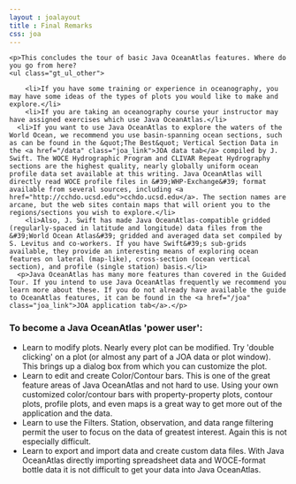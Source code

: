 ```yaml
---
layout : joalayout
title : Final Remarks
css: joa
---
```



	<p>This concludes the tour of basic Java OceanAtlas features. Where do you go from here?
	<ul class="gt_ul_other">

	    <li>If you have some training or experience in oceanography, you may have some ideas of the types of plots you would like to make and explore.</li>
	    <li>If you are taking an oceanography course your instructor may have assigned exercises which use Java OceanAtlas.</li>
      <li>If you want to use Java OceanAtlas to explore the waters of the World Ocean, we recommend you use basin-spanning ocean sections, such as can be found in the &quot;The Best&quot; Vertical Section Data in the <a href="/data" class="joa_link">JOA data tab</a> compiled by J. Swift. The WOCE Hydrographic Program and CLIVAR Repeat Hydrography sections are the highest quality, nearly globally uniform ocean profile data set available at this writing. Java OceanAtlas will directly read WOCE profile files in &#39;WHP-Exchange&#39; format available from several sources, including <a href="http://cchdo.ucsd.edu">cchdo.ucsd.edu</a>. The section names are arcane, but the web sites contain maps that will orient you to the regions/sections you wish to explore.</li>
	    <li>Also, J. Swift has made Java OceanAtlas-compatible gridded (regularly-spaced in latitude and longitude) data files from the &#39;World Ocean Atlas&#39; gridded and averaged data set compiled by S. Levitus and co-workers. If you have Swift&#39;s sub-grids available, they provide an interesting means of exploring ocean features on lateral (map-like), cross-section (ocean vertical section), and profile (single station) basis.</li>
      <p>Java OceanAtlas has many more features than covered in the Guided Tour. If you intend to use Java OceanAtlas frequently we recommend you learn more about these. If you do not already have available the guide to OceanAtlas features, it can be found in the <a href="/joa" class="joa_link">JOA application tab</a>.</p>
</ul>
<h3>To become a Java OceanAtlas &#39;power user&#39;:</h3>
	<ul class="gt_ul_other">
	    <li>Learn to modify plots. Nearly every plot can be modified. Try &#39;double clicking&#39; on a plot (or almost any part of a JOA data or plot window). This brings up a dialog box from which you can customize the plot.</li>
	    <li>Learn to edit and create Color/Contour bars. This is one of the great feature areas of Java OceanAtlas and not hard to use. Using your own customized color/contour bars with property-property plots, contour plots, profile plots, and even maps is a great way to get more out of the application and the data.</li>
	    <li>Learn to use the Filters. Station, observation, and data range filtering permit the user to focus on the data of greatest interest. Again this is not especially difficult.
	    <li>Learn to export and import data and create custom data files. With Java OceanAtlas directly importing spreadsheet data and WOCE-format bottle data it is not difficult to get your data into Java OceanAtlas.</li>
	</ul>
  </p>
